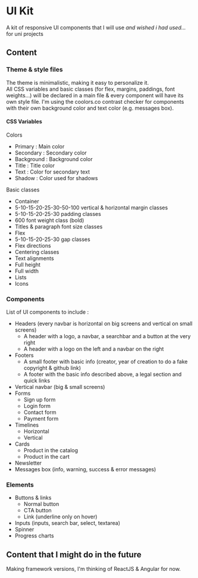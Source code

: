 # UI Kit
A kit of responsive UI components that I will use <i>and wished i had used...</i> for uni projects

## Content
### Theme & style files
The theme is minimalistic, making it easy to personalize it. <br>
All CSS variables and basic classes (for flex, margins, paddings, font weights...) will be declared in a main file & every component will have its own style file.
I'm using the coolors.co contrast checker for components with their own background color and text color (e.g.  messages box).
#### CSS Variables
Colors
* Primary : Main color
* Secondary : Secondary color
* Background : Background color
* Title : Title color
* Text : Color for secondary text
* Shadow : Color used for shadows

Basic classes
* Container
* 5-10-15-20-25-30-50-100 vertical & horizontal margin classes
* 5-10-15-20-25-30 padding classes
* 600 font weight class (bold)
* Titles & paragraph font size classes
* Flex
* 5-10-15-20-25-30 gap classes
* Flex directions
* Centering classes
* Text alignments
* Full height
* Full width
* Lists
* Icons

### Components
List of UI components to include : <br />
* Headers (every navbar is horizontal on big screens and vertical on small screens)
  * A header with a logo, a navbar, a searchbar and a button at the very right
  * A header with a logo on the left and a navbar on the right
* Footers
  * A small footer with basic info (creator, year of creation to do a fake copyright & github link)
  * A footer with the basic info described above, a legal section and quick links
* Vertical navbar (big & small screens)
* Forms
  * Sign up form
  * Login form
  * Contact form
  * Payment form
* Timelines
  * Horizontal
  * Vertical
* Cards
  * Product in the catalog
  * Product in the cart
* Newsletter
* Messages box (info, warning, success & error messages)
### Elements
* Buttons & links
  * Normal button
  * CTA button
  * Link (underline only on hover)
* Inputs (inputs, search bar, select, textarea)
* Spinner
* Progress charts

## Content that I might do in the future
Making framework versions, I'm thinking of ReactJS & Angular for now.
